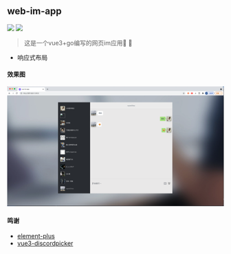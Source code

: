 ## web-im-app

<p align="center">

<a href=""><img src="https://img.shields.io/badge/license-MIT-green" /></a> 
<a href="https://packagist.org/packages/pltrue/thirdparty_oauth"><img src="https://img.shields.io/badge/vue-v3-blue" /></a> 
</p>


> 这是一个vue3+go编写的网页im应用📱 📲
  * 响应式布局

#### 效果图

![im](/public/WechatIMG384.png)


#### 鸣谢
  * [element-plus](https://element-plus.org/#/zh-CN)
  * [vue3-discordpicker](https://github.com/enzostvs/vue3-discordpicker)

